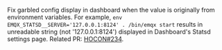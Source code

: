 Fix garbled config display in dashboard when the value is originally from environment variables.
For example, `env EMQX_STATSD__SERVER='127.0.0.1:8124' . /bin/emqx start` results in unreadable string (not '127.0.0.1:8124') displayed in Dashboard's Statsd settings page.
Related PR: [HOCON#234](https://github.com/emqx/hocon/pull/234).
